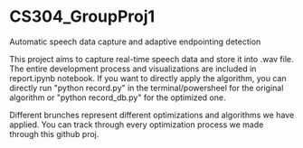 # CS304_GroupProj1
Automatic speech data capture and adaptive endpointing detection

This project aims to capture real-time speech data and store it into .wav file. The entire development process and visualizations are included in report.ipynb notebook. If you want to directly apply the algorithm, you can directly run "python record.py" in the terminal/powersheel for the original algorithm or "python record_db.py" for the optimized one. 

Different brunches represent different optimizations and algorithms we have applied. You can track through every optimization process we made through this github proj.
